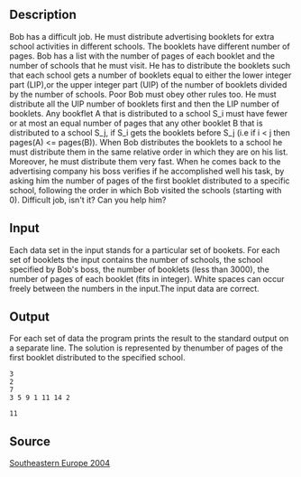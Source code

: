 <h2>Description</h2><p>Bob has a difficult job. He must distribute advertising booklets for extra school activities in different schools. The booklets have different number of pages. Bob has a list with the number of pages of each booklet and the number of schools that he must visit. He has to distribute the booklets such that each school gets a number of booklets equal to either the lower integer part (LIP),or the upper integer part (UIP) of the number of booklets divided by the number of schools. Poor Bob must obey other rules too. He must distribute all the UIP number of booklets first and then the LIP number of booklets. Any bookflet A that is distributed to a school S_i must have fewer or at most an equal number of pages that any other booklet B that is distributed to a school S_j, if S_i gets the booklets before S_j (i.e if i &lt; j then pages(A) &lt;= pages(B)). When Bob distributes the booklets to a school he must distribute them in the same relative order in which they are on his list. Moreover, he must distribute them very fast. When he comes back to the advertising company his boss verifies if he accomplished well his task, by asking him the number of pages of the first booklet distributed to a specific school, following the order in which Bob visited the schools (starting with 0). Difficult job, isn't it? Can you help him?</p><h2>Input</h2><p>Each data set in the input stands for a particular set of bookets. For each set of booklets the input contains the number of schools, the school specified by Bob's boss, the number of booklets (less than 3000), the number of pages of each booklet (fits in integer). White spaces can occur freely between the numbers in the input.The input data are correct.</p><h2>Output</h2><p>For each set of data the program prints the result to the standard output on a separate line. The solution is represented by thenumber of pages of the first booklet distributed to the specified school.</p><pre><code class="language-input1">3
2
7
3 5 9 1 11 14 2</code></pre><pre><code class="language-output1">11</code></pre><h2>Source</h2><a href="searchproblem?field=source&amp;key=Southeastern+Europe+2004">Southeastern Europe 2004</a>